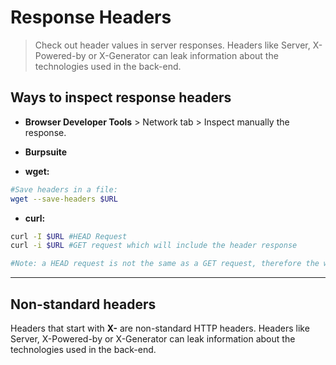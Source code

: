 # Response Headers

> Check out header values in server responses. Headers like Server, X-Powered-by or X-Generator can leak information about the technologies used in the back-end.

## Ways to inspect response headers

* **Browser Developer Tools** > Network tab > Inspect manually the response.

* **Burpsuite**

* **wget:**

```bash
#Save headers in a file:
wget --save-headers $URL
```

* **curl:**

```bash
curl -I $URL #HEAD Request
curl -i $URL #GET request which will include the header response

#Note: a HEAD request is not the same as a GET request, therefore the web server may respond differently.
```
_____

## Non-standard headers

Headers that start with **X-** are non-standard HTTP headers. Headers like Server, X-Powered-by or X-Generator can leak information about the technologies used in the back-end.
